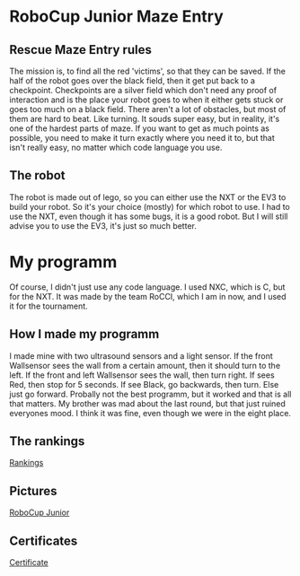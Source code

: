  # RoboCup Junior Maze Entry

## Rescue Maze Entry rules
The mission is, to find all the red 'victims', so that they can be saved. If the half of the robot goes over the black field, then it get put back to a checkpoint. Checkpoints are a silver field which don't need any proof of interaction and is the place your robot goes to when it either gets stuck or goes too much on a black field. There aren't a lot of obstacles, but most of them are hard to beat. Like turning. It souds super easy, but in reality, it's one of the hardest parts of maze. If you want to get as much points as possible, you need to make it turn exactly where you need it to, but that isn't really easy, no matter which code language you use.

## The robot
The robot is made out of lego, so you can either use the NXT or the EV3 to build your robot. So it's your choice (mostly) for which robot to use. I had to use the NXT, even though it has some bugs, it is a good robot. But I will still advise you to use the EV3, it's just so much better.

# My programm
Of course, I didn't just use any code language. I used NXC, which is C, but for the NXT. It was made by the team RoCCI, which I am in now, and I used it for the tournament. 

## How I made my programm
I made mine with two ultrasound sensors and a light sensor. If the front Wallsensor sees the wall from a certain amount, then it should turn to the left. If the front and left Wallsensor sees the wall, then turn right. If sees Red, then stop for 5 seconds. If see Black, go backwards, then turn. Else just go forward. Probally not the best programm, but it worked and that is all that matters. My brother was mad about the last round, but that just ruined everyones mood. I think it was fine, even though we were in the eight place.

## The rankings
[Rankings](https://scoring.robocup.de/uebersicht/V%C3%B6hringen?discipline=3&interval=10&active=true&modal=false&printView=false)


## Pictures
[RoboCup Junior](https://robocup.rocci.net/images/robocup/2024/teilnehmer/DSC04224.JPG)

## Certificates
[Certificate](./assets/img/RoboCupCertificate2024.pdf)
